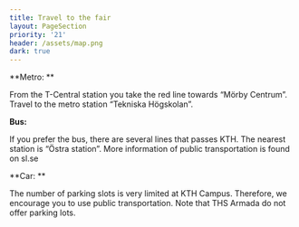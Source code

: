 ```yaml
---
title: Travel to the fair
layout: PageSection
priority: '21'
header: /assets/map.png
dark: true
---
```

**Metro: **

From the T-Central station you take the red line towards “Mörby Centrum”. Travel to the metro station “Tekniska Högskolan”.

**Bus:**

If you prefer the bus, there are several lines that passes KTH. The nearest station is “Östra station”. More information of public transportation is found on sl.se

**Car: **

The number of parking slots is very limited at KTH Campus. Therefore, we encourage you to use public transportation. Note that THS Armada do not offer parking lots.

